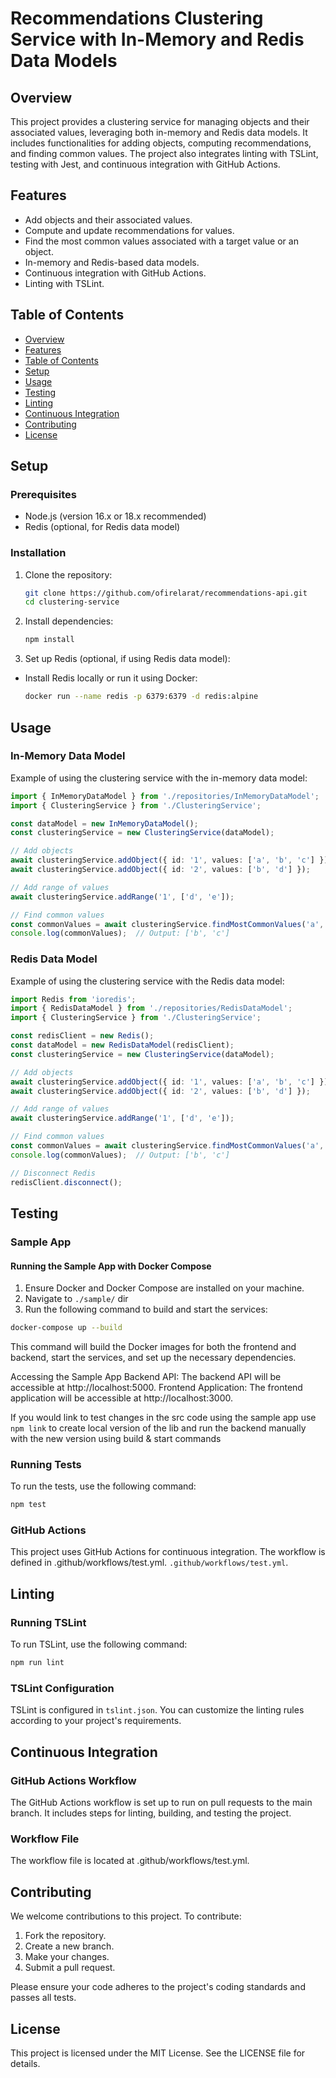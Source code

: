 # Recommendations Clustering Service with In-Memory and Redis Data Models

## Overview

This project provides a clustering service for managing objects and their associated values, leveraging both in-memory and Redis data models. It includes functionalities for adding objects, computing recommendations, and finding common values. The project also integrates linting with TSLint, testing with Jest, and continuous integration with GitHub Actions.

## Features

- Add objects and their associated values.
- Compute and update recommendations for values.
- Find the most common values associated with a target value or an object.
- In-memory and Redis-based data models.
- Continuous integration with GitHub Actions.
- Linting with TSLint.

## Table of Contents

- [Overview](#overview)
- [Features](#features)
- [Table of Contents](#table-of-contents)
- [Setup](#setup)
- [Usage](#usage)
- [Testing](#testing)
- [Linting](#linting)
- [Continuous Integration](#continuous-integration)
- [Contributing](#contributing)
- [License](#license)

## Setup

### Prerequisites

- Node.js (version 16.x or 18.x recommended)
- Redis (optional, for Redis data model)

### Installation

1. Clone the repository:

   ```bash
   git clone https://github.com/ofirelarat/recommendations-api.git
   cd clustering-service
2. Install dependencies:
   ```bash
   npm install
3. Set up Redis (optional, if using Redis data model):
  - Install Redis locally or run it using Docker:
     ```bash
     docker run --name redis -p 6379:6379 -d redis:alpine

## Usage
### In-Memory Data Model
Example of using the clustering service with the in-memory data model:

```typescript
import { InMemoryDataModel } from './repositories/InMemoryDataModel';
import { ClusteringService } from './ClusteringService';

const dataModel = new InMemoryDataModel();
const clusteringService = new ClusteringService(dataModel);

// Add objects
await clusteringService.addObject({ id: '1', values: ['a', 'b', 'c'] });
await clusteringService.addObject({ id: '2', values: ['b', 'd'] });

// Add range of values
await clusteringService.addRange('1', ['d', 'e']);

// Find common values
const commonValues = await clusteringService.findMostCommonValues('a', 2);
console.log(commonValues);  // Output: ['b', 'c']
```

### Redis Data Model
Example of using the clustering service with the Redis data model:

```typescript
import Redis from 'ioredis';
import { RedisDataModel } from './repositories/RedisDataModel';
import { ClusteringService } from './ClusteringService';

const redisClient = new Redis();
const dataModel = new RedisDataModel(redisClient);
const clusteringService = new ClusteringService(dataModel);

// Add objects
await clusteringService.addObject({ id: '1', values: ['a', 'b', 'c'] });
await clusteringService.addObject({ id: '2', values: ['b', 'd'] });

// Add range of values
await clusteringService.addRange('1', ['d', 'e']);

// Find common values
const commonValues = await clusteringService.findMostCommonValues('a', 2);
console.log(commonValues);  // Output: ['b', 'c']

// Disconnect Redis
redisClient.disconnect();

```

## Testing

### Sample App
#### Running the Sample App with Docker Compose

1. Ensure Docker and Docker Compose are installed on your machine.
2. Navigate to `./sample/` dir
3. Run the following command to build and start the services:
```bash
docker-compose up --build
```
This command will build the Docker images for both the frontend and backend, start the services, and set up the necessary dependencies.

Accessing the Sample App
Backend API: The backend API will be accessible at http://localhost:5000.
Frontend Application: The frontend application will be accessible at http://localhost:3000.

If you would link to test changes in the src code using the sample app use `npm link` to create local version of the lib and run the backend manually with the new version using build & start commands

### Running Tests
To run the tests, use the following command:

```bash
npm test
```

### GitHub Actions
This project uses GitHub Actions for continuous integration. The workflow is defined in .github/workflows/test.yml.
`.github/workflows/test.yml`.

## Linting
### Running TSLint
To run TSLint, use the following command:

```bash
npm run lint
```

### TSLint Configuration

TSLint is configured in `tslint.json`. You can customize the linting rules according to your project's requirements.

## Continuous Integration
### GitHub Actions Workflow
The GitHub Actions workflow is set up to run on pull requests to the main branch. It includes steps for linting, building, and testing the project.

### Workflow File
The workflow file is located at .github/workflows/test.yml.


## Contributing
We welcome contributions to this project. To contribute:

1. Fork the repository.
2. Create a new branch.
3. Make your changes.
4. Submit a pull request.

Please ensure your code adheres to the project's coding standards and passes all tests.


## License
This project is licensed under the MIT License. See the LICENSE file for details.